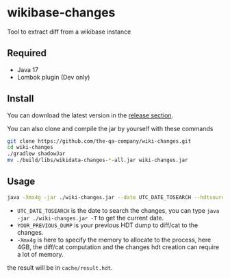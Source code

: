 # wikibase-changes

Tool to extract diff from a wikibase instance

## Required

- Java 17
- Lombok plugin (Dev only)

## Install

You can download the latest version in the [release section](https://github.com/the-qa-company/wiki-changes/releases).


You can also clone and compile the jar by yourself with these commands

```bash
git clone https://github.com/the-qa-company/wiki-changes.git
cd wiki-changes
./gradlew shadowJar
mv ./build/libs/wikidata-changes-*-all.jar wiki-changes.jar
```

## Usage

```bash
java -Xmx4g -jar ./wiki-changes.jar --date UTC_DATE_TOSEARCH --hdtsource YOUR_PREVIOUS_DUMP
```

- `UTC_DATE_TOSEARCH` is the date to search the changes, you can type `java -jar ./wiki-changes.jar -T` to get the current date.
- `YOUR_PREVIOUS_DUMP` is your previous HDT dump to diff/cat to the changes.
- `-Xmx4g` is here to specify the memory to allocate to the process, here 4GB, the diff/cat computation and the changes hdt creation can require a lot of memory.

the result will be in `cache/result.hdt`.
